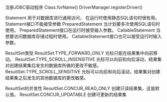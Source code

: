 注册JDBC驱动程序
    Class.forName()
    DriverManager.registerDriver()

Statement
    用于对数据库进行通用访问，
    在运行时使用静态SQL语句时很有用。
    Statement接口不能接受参数
PreparedStatement
    当计划要多次使用SQL语句时使用。
    PreparedStatement接口在运行时接受输入参数。
CallableStatement
    当想要访问数据库存储过程时使用。
    CallableStatement接口也可以接受运行时输入参数。


ResultSet类型
    ResultSet.TYPE_FORWARD_ONLY	光标只能在结果集中向前移动。
    ResultSet.TYPE_SCROLL_INSENSITIVE	光标可以向前和向后滚动，结果集对创建结果集后发生的数据库所做的更改不敏感。
    ResultSet.TYPE_SCROLL_SENSITIVE	光标可以向前和向后滚动，结果集对创建结果集之后发生的其他数据库的更改敏感。

ResultSet的并发性
    ResultSet.CONCUR_READ_ONLY	创建只读结果集，这是默认值。
    ResultSet.CONCUR_UPDATABLE	创建可更新的结果集

